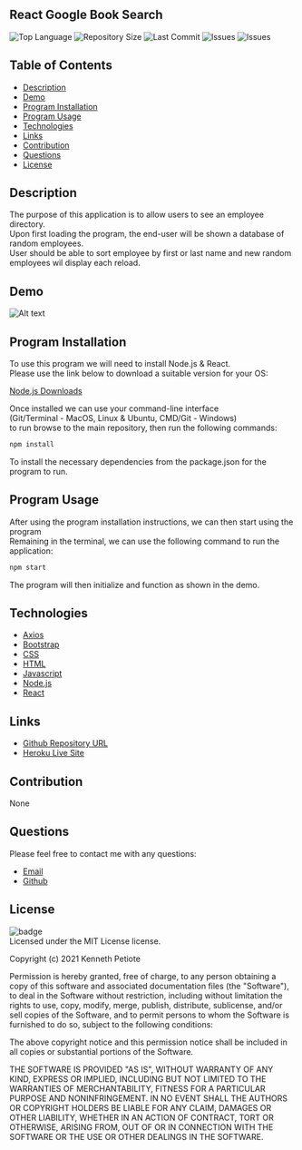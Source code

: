 ## React Google Book Search
![Top Language](https://img.shields.io/github/languages/top/Kpetiote/React-Google-Book-Search)
![Repository Size](https://img.shields.io/github/repo-size/Kpetiote/React-Google-Book-Search)
![Last Commit](https://img.shields.io/github/last-commit/Kpetiote/React-Google-Book-Search)
![Issues](https://img.shields.io/github/issues/Kpetiote/React-Google-Book-Search)
![Issues](https://img.shields.io/github/issues/Kpetiote/React-Google-Book-Search)

## Table of Contents
* [Description](#description)
* [Demo](#demo)
* [Program Installation](#program-installation)
* [Program Usage](#program-usage)
* [Technologies](#technologies)
* [Links](#links)
* [Contribution](#contribution)
* [Questions](#questions)
* [License](#license)

## Description
The purpose of this application is to allow users to see an employee directory.\
Upon first loading the program, the end-user will be shown a database of random employees.\
User should be able to sort employee by first or last name and new random employees wil display each reload.

## Demo
![Alt text](client/src/utils/images/react-google-book-search.gif "React-Google-Book-Search")

## Program Installation
To use this program we will need to install Node.js & React.\
Please use the link below to download a suitable version for your OS:

[Node.js Downloads](https://nodejs.org/en/download/)

Once installed we can use your command-line interface\
(Git/Terminal - MacOS, Linux & Ubuntu, CMD/Git - Windows)\
to run browse to the main repository, then run the following commands:

```bash
npm install
```

To install the necessary dependencies from the package.json for the program to run.

## Program Usage
After using the program installation instructions, we can then start using the program\
Remaining in the terminal, we can use the following command to run the application:

```bash
npm start
```

The program will then initialize and function as shown in the demo.

## Technologies
- [Axios](https://www.npmjs.com/package/axios)
- [Bootstrap](https://getbootstrap.com/)
- [CSS](https://developer.mozilla.org/en-US/docs/Web/CSS)
- [HTML](https://developer.mozilla.org/en-US/docs/Web/HTML)
- [Javascript](https://www.javascript.com/)
- [Node.js](https://nodejs.org/en/about/)
- [React](https://reactjs.org/)

## Links
- [Github Repository URL](https://github.com/Kpetiote/React-Google-Book-Search)
- [Heroku Live Site](https://kenpet-react-google-booksearch.herokuapp.com/)
## Contribution
None

## Questions
Please feel free to contact me with any questions:
- [Email](mailto:kenneth.petiote@gmail.com)
- [Github](https://github.com/Kpetiote)

## License
![badge](https://img.shields.io/badge/license-MIT-yellow)
<br />
Licensed under the MIT License license.

Copyright (c) 2021 Kenneth Petiote

Permission is hereby granted, free of charge, to any person obtaining a copy
of this software and associated documentation files (the "Software"), to deal
in the Software without restriction, including without limitation the rights
to use, copy, modify, merge, publish, distribute, sublicense, and/or sell
copies of the Software, and to permit persons to whom the Software is
furnished to do so, subject to the following conditions:

The above copyright notice and this permission notice shall be included in all
copies or substantial portions of the Software.

THE SOFTWARE IS PROVIDED "AS IS", WITHOUT WARRANTY OF ANY KIND, EXPRESS OR
IMPLIED, INCLUDING BUT NOT LIMITED TO THE WARRANTIES OF MERCHANTABILITY,
FITNESS FOR A PARTICULAR PURPOSE AND NONINFRINGEMENT. IN NO EVENT SHALL THE
AUTHORS OR COPYRIGHT HOLDERS BE LIABLE FOR ANY CLAIM, DAMAGES OR OTHER
LIABILITY, WHETHER IN AN ACTION OF CONTRACT, TORT OR OTHERWISE, ARISING FROM,
OUT OF OR IN CONNECTION WITH THE SOFTWARE OR THE USE OR OTHER DEALINGS IN THE
SOFTWARE.